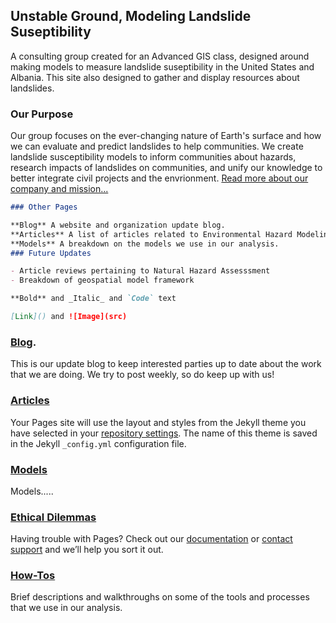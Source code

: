 ## Unstable Ground, Modeling Landslide Suseptibility

A consulting group created for an Advanced GIS class, designed around making models to measure landslide suseptibility in the United States and Albania. This site also designed to gather and display resources about landslides.

### Our Purpose

<p>Our group focuses on the ever-changing nature of Earth's surface and how we can evaluate and predict landslides to help communities. We create landslide susceptibility models to inform communities about hazards, research impacts of landslides on communities, and unify our knowledge to better integrate civil projects and the envrionment. <a href="https://unstable-ground-consulting.github.io/Landslide-Susceptibility/blog/t">Read more about our company and mission...</a></p>

```markdown
### Other Pages

**Blog** A website and organization update blog.
**Articles** A list of articles related to Environmental Hazard Modeling, also reviewed by us.
**Models** A breakdown on the models we use in our analysis.
### Future Updates

- Article reviews pertaining to Natural Hazard Assesssment
- Breakdown of geospatial model framework

**Bold** and _Italic_ and `Code` text

[Link]() and ![Image](src)
```
### [Blog](https://unstable-ground-consulting.github.io/Landslide-Susceptibility/blog/).

This is our update blog to keep interested parties up to date about the work that we are doing. We try to post weekly, so do keep up with us!

### [Articles](https://unstable-ground-consulting.github.io/Landslide-Susceptibility/articles/)

Your Pages site will use the layout and styles from the Jekyll theme you have selected in your [repository settings](https://github.com/Unstable-Ground-Consulting/Landslide-Susceptibility/settings). The name of this theme is saved in the Jekyll `_config.yml` configuration file.

### [Models](https://unstable-ground-consulting.github.io/Landslide-Susceptibility/models/)

Models.....

### [Ethical Dilemmas](https://unstable-ground-consulting.github.io/Landslide-Susceptibility/ethical/)

Having trouble with Pages? Check out our [documentation](https://help.github.com/categories/github-pages-basics/) or [contact support](https://github.com/contact) and we’ll help you sort it out.

### [How-Tos](https://unstable-ground-consulting.github.io/Landslide-Susceptibility/How-To/)

Brief descriptions and walkthroughs on some of the tools and processes that we use in our analysis.
